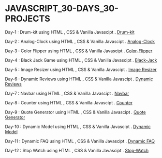 # JAVASCRIPT_30-DAYS_30-PROJECTS

Day-1 : Drum-kit using HTML , CSS & Vanilla Javascipt .  [Drum-kit](https://drum-kit-javascipt.netlify.app/)


Day-2 : Analog-Clock using HTML , CSS & Vanilla Javascipt .  [Analog-Clock](https://analog-clock-using-vanilla-javascript.netlify.app/)


Day-3 : Color Flipper using HTML , CSS & Vanilla Javascipt .  [Color-Flipper](https://color-flipper-using-vanillajavascript.netlify.app/)


Day-4 : Black Jack Game using HTML , CSS & Vanilla Javascipt .  [Black-Jack](https://black-jack-game-using-vanilla-js.netlify.app/)


Day-5 : Image Resizer using HTML , CSS & Vanilla Javascipt . [Image Resizer](https://image-resizer-using-javascrip.netlify.app/)


Day-6 : Dynamic Reviews using HTML , CSS & Vanilla Javascipt . [Dynamic Reviews](https://marvelous-jelly-68370d.netlify.app/)


Day-7 : Navbar  using HTML , CSS & Vanilla Javascipt . [Navbar](https://starlit-kataifi-afabc3.netlify.app/)


Day-8 : Counter  using HTML , CSS & Vanilla Javascipt . [Counter](https://jocular-strudel-28cd62.netlify.app/)


Day-9 : Quote Generator  using HTML , CSS & Vanilla Javascipt . [Quote Generator](https://stirring-banoffee-8d5df2.netlify.app/)


Day-10 : Dynamic Model  using HTML , CSS & Vanilla Javascipt . [Dynamic Model](https://melodious-semifreddo-865dba.netlify.app/)


Day-11 : Dynamic FAQ  using HTML , CSS & Vanilla Javascipt . [Dynamic FAQ](https://poetic-alfajores-69c897.netlify.app/)


Day-12 : Stop Watch  using HTML , CSS & Vanilla Javascipt . [Stop-Watch](https://venerable-muffin-d0eb9e.netlify.app/)

